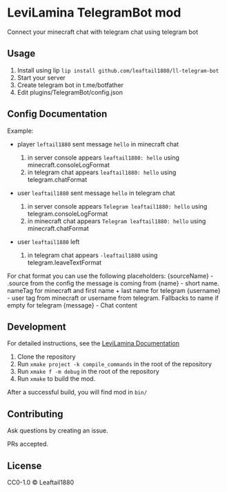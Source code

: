 # LeviLamina TelegramBot mod

Connect your minecraft chat with telegram chat using telegram bot

## Usage

1. Install using lip `lip install github.com/leaftail1880/ll-telegram-bot`
2. Start your server
3. Create telegram bot in t.me/botfather
4. Edit plugins/TelegramBot/config.json

## Config Documentation

Example:

- player `leftail1880` sent message `hello` in minecraft chat

  1. in server console appears `leaftail1880: hello` using minecraft.consoleLogFormat
  2. in telegram chat appears `leaftail1880: hello` using telegram.chatFormat

- user `leaftail1880` sent message `hello` in telegram chat

  1. in server console appears `Telegram leaftail1880: hello` using telegram.consoleLogFormat
  2. in minecraft chat appears `Telegram leaftail1880: hello` using minecraft.chatFormat

- user `leaftail1880` left
  1. in telegram chat appears `-leaftail1880` using telegram.leaveTextFormat

For chat format you can use the following placeholders:
{sourceName} - .source from the config the message is coming from
{name} - short name. nameTag for minecraft and first name + last name for telegram
{username} - user tag from minecraft or username from telegram. Fallbacks to name if empty for telegram
{message} - Chat content

## Development

For detailed instructions, see the [LeviLamina Documentation](https://lamina.levimc.org/developer_guides/tutorials/create_your_first_mod/)

1. Clone the repository
2. Run `xmake project -k compile_commands` in the root of the repository
3. Run `xmake f -m debug` in the root of the repository
4. Run `xmake` to build the mod.

After a successful build, you will find mod in `bin/`

## Contributing

Ask questions by creating an issue.

PRs accepted.

## License

CC0-1.0 © Leaftail1880
